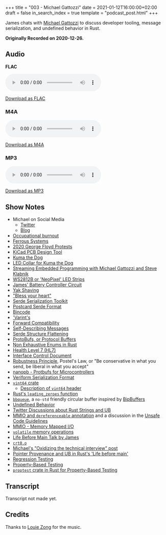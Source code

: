 +++
title = "003 - Michael Gattozzi"
date = 2021-01-12T16:00:00+02:00
draft = false
in_search_index = true
template = "podcast_post.html"
+++

James chats with [Michael Gattozzi](https://twitter.com/mgattozi) to discuss developer tooling, message serialization, and undefined behavior in Rust.

**Originally Recorded on 2020-12-26.**

<!-- more -->

## Audio

**FLAC**

<audio
    controls
    src="https://delivery.jamescdn.com/2021-01-12-michael-gattozzi.flac">
        Your browser does not support embedding FLAC
</audio>

[Download as FLAC](https://delivery.jamescdn.com/2021-01-12-michael-gattozzi.flac)

### M4A

<audio
    controls
    src="https://delivery.jamescdn.com/2021-01-12-michael-gattozzi.m4a">
        Your browser does not support embedding M4A.
</audio>

[Download as M4A](https://delivery.jamescdn.com/2021-01-12-michael-gattozzi.m4a)

### MP3

<audio
    controls
    src="https://delivery.jamescdn.com/2021-01-12-michael-gattozzi.mp3">
        Your browser does not support embedding MP3.
</audio>

[Download as MP3](https://delivery.jamescdn.com/2021-01-12-michael-gattozzi.mp3)


## Show Notes

* Michael on Social Media
    * [Twitter](https://twitter.com/mgattozzi)
    * [Blog](https://blog.mgattozzi.dev/)
* [Occupational burnout](https://en.wikipedia.org/wiki/Occupational_burnout)
* [Ferrous Systems](https://ferrous-systems.com)
* [2020 George Floyd Protests](https://en.wikipedia.org/wiki/George_Floyd_protests)
* [KiCad PCB Design Tool](https://www.kicad.org/)
* [Kuma the Dog](https://twitter.com/bitshiftmask/status/1250497164545048577/photo/1)
* [LED Collar for Kuma the Dog](https://lab.jamesmunns.com/projects/kuma-collar.html)
* [Streaming Embedded Programming with Michael Gattozzi and Steve Klabnik](https://www.youtube.com/watch?v=BZqt187RWTw)
* [WS2812B or 'NeoPixel' LED Strips](https://learn.adafruit.com/adafruit-neopixel-uberguide)
* [James' Battery Controller Circuit](https://lab.jamesmunns.com/projects/lipo-stamp.html)
* [Yak Shaving](https://www.techopedia.com/definition/15511/yak-shaving)
* ["Bless your heart"](https://melmagazine.com/en-us/story/bless-your-heart)
* [Serde Serialization Toolkit](https://serde.rs)
* [Postcard Serde Format](https://docs.rs/postcard/)
* [Bincode](https://docs.rs/bincode/)
* ['Varint's](https://en.wikipedia.org/wiki/Variable-length_quantity)
* [Forward Compatibility](https://en.wikipedia.org/wiki/Forward_compatibility)
* [Self-Describing Messages](https://www.techopedia.com/definition/30484/self-describing-message)
* [Serde Structure Flattening](https://serde.rs/attr-flatten.html)
* [ProtoBufs, or Protocol Buffers](https://en.wikipedia.org/wiki/Protocol_Buffers)
* [Non Exhaustive Enums in Rust](https://github.com/rust-lang/rfcs/blob/master/text/2008-non-exhaustive.md)
* [Health Level 7 (HL7)](https://en.wikipedia.org/wiki/Health_Level_7)
* [Interface Control Document](https://en.wikipedia.org/wiki/Interface_control_document)
* [Robustness Principle](https://en.wikipedia.org/wiki/Robustness_principle), Postel's Law, or "Be conservative in what you send, be liberal in what you accept"
* [nanopb - Protbufs for Microcontrollers](https://github.com/nanopb/nanopb)
* [Veriform Serialization Format](https://github.com/iqlusioninc/veriform)
* [`vint64` crate](https://github.com/iqlusioninc/veriform/tree/develop/rust/vint64)
    * [Description of `vint64` header](https://github.com/iqlusioninc/veriform/blob/799bca930d4c5c26f51136d371ea3e823a99cc5e/rust/vint64/src/lib.rs#L22-L35)
* [Rust's `leading_zeroes` function](https://doc.rust-lang.org/std/primitive.usize.html#method.leading_zeros)
* [`bbqueue`](https://docs.rs/bbqueue), a `no-std` friendly circular buffer inspired by [BipBuffers](https://www.codeproject.com/Articles/3479/%2FArticles%2F3479%2FThe-Bip-Buffer-The-Circular-Buffer-with-a-Twist)
* [Undefined Behavior](https://en.wikipedia.org/wiki/Undefined_behavior)
* [Twitter Discussions about Rust Strings and UB](https://twitter.com/steveklabnik/status/1341478150988042240)
* [MMIO and `dereferenceable` annotation](https://github.com/rust-embedded/wg/pull/387) and a discussion in the [Unsafe Code Guidelines](https://github.com/rust-lang/unsafe-code-guidelines/issues/33)
* [MMIO - Memory Mapped I/O](https://en.wikipedia.org/wiki/Memory-mapped_I/O)
* [`volatile` memory operations](https://en.wikipedia.org/wiki/Volatile_(computer_programming))
* [Life Before Main Talk by James](https://www.youtube.com/watch?v=RIHVoNDxNuk)
* [`crt0.o`](https://en.wikipedia.org/wiki/Crt0)
* [Michael's "Oxidizing the technical interview" post](https://blog.mgattozzi.dev/oxidizing-the-technical-interview/)
* [Pointer Provenance and UB in Rust's 'Life before main'](https://github.com/rust-embedded/cortex-m-rt/issues/300)
* [Regression Testing](https://en.wikipedia.org/wiki/Regression_testing)
* [Property-Based Testing](https://en.wikipedia.org/wiki/Property_testing)
* [`proptest` crate in Rust for Property-Based Testing](https://docs.rs/proptest)

## Transcript

Transcript not made yet.

## Credits

Thanks to [Louie Zong](https://louiezong.bandcamp.com/) for the music.
